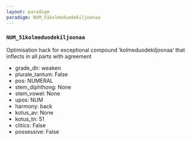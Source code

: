 ```yaml
---
layout: paradigm
paradigm: NUM_51kolmeduodekiljoonaa
---
```

### ` NUM_51kolmeduodekiljoonaa `

Optimisation hack for exceptional compound ’kolmeduodekiljoonaa’ that inflects in all parts with agreement
* grade_dir: weaken
* plurale_tantum: False
* pos: NUMERAL
* stem_diphthong: None
* stem_vowel: None
* upos: NUM
* harmony: back
* kotus_av: None
* kotus_tn: 51
* clitics: False
* possessive: False
